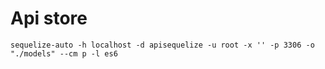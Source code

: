 # Api store

```
sequelize-auto -h localhost -d apisequelize -u root -x '' -p 3306 -o "./models" --cm p -l es6
```

